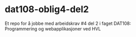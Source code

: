 # dat108-oblig4-del2
Et repo for å jobbe med arbeidskrav #4 del 2 i faget DAT108: Programmering og webapplikasjoner ved HVL
